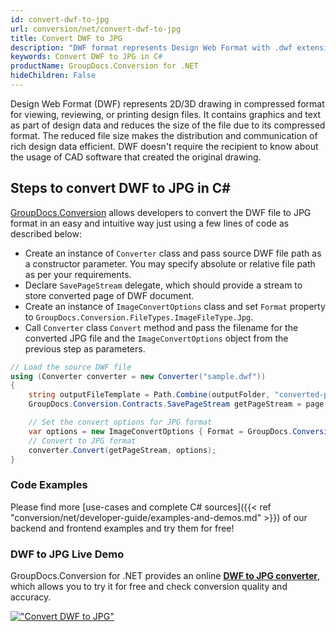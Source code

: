 ```yaml
---
id: convert-dwf-to-jpg
url: conversion/net/convert-dwf-to-jpg
title: Convert DWF to JPG
description: "DWF format represents Design Web Format with .dwf extension. Learn how to convert DWF to JPG file programmatically in C# language using GroupDocs.Conversion for .NET library."
keywords: Convert DWF to JPG in C#
productName: GroupDocs.Conversion for .NET
hideChildren: False
---
```


Design Web Format (DWF) represents 2D/3D drawing in compressed format for viewing, reviewing, or printing design files. It contains graphics and text as part of design data and reduces the size of the file due to its compressed format. The reduced file size makes the distribution and communication of rich design data efficient. DWF doesn't require the recipient to know about the usage of CAD software that created the original drawing.

## Steps to convert DWF to JPG in C#

[GroupDocs.Conversion](https://products.groupdocs.com/conversion/net) allows developers to convert the DWF file to JPG format in an easy and intuitive way just using a few lines of code as described below:

* Create an instance of `Converter` class and pass source DWF file path as a constructor parameter. You may specify absolute or relative file path as per your requirements. 
* Declare `SavePageStream` delegate, which should provide a stream to store converted page of DWF document.
* Create an instance of `ImageConvertOptions` class and set `Format` property to `GroupDocs.Conversion.FileTypes.ImageFileType.Jpg`.
* Call `Converter` class `Convert` method and pass the filename for the converted JPG file and the `ImageConvertOptions` object from the previous step as parameters.

```csharp
// Load the source DWF file
using (Converter converter = new Converter("sample.dwf"))
{
    string outputFileTemplate = Path.Combine(outputFolder, "converted-page-{0}.jpg");
    GroupDocs.Conversion.Contracts.SavePageStream getPageStream = page => new FileStream(string.Format(outputFileTemplate, page), FileMode.Create);

    // Set the convert options for JPG format
    var options = new ImageConvertOptions { Format = GroupDocs.Conversion.FileTypes.ImageFileType.Jpg };   
    // Convert to JPG format
    converter.Convert(getPageStream, options);
}
```

### Code Examples

Please find more [use-cases and complete C# sources]({{< ref "conversion/net/developer-guide/examples-and-demos.md" >}}) of our backend and frontend examples and try them for free!

### DWF to JPG Live Demo

GroupDocs.Conversion for .NET provides an online [**DWF to JPG converter**](https://products.groupdocs.app/conversion/dwf-to-jpg), which allows you to try it for free and check conversion quality and accuracy.

[!["Convert DWF to JPG"](conversion/net/images/convert-to-jpg/convert-dwf-to-jpg.png)](https://products.groupdocs.app/conversion/dwf-to-jpg)